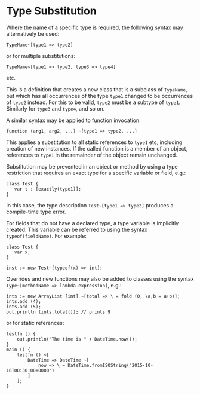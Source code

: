 Type Substitution
=================

Where the name of a specific type is required, the following syntax may alternatively be used:

    TypeName~[type1 => type2]
    
or for multiple substitutions:

    TypeName~[type1 => type2, type3 => type4]
    
etc.

This is a definition that creates a new class that is a subclass of `TypeName`, but which has all occurrences of the type `type1` 
changed to be occurrences of `type2` instead.  For this to be valid, `type2` must be a subtype of `type1`.  Similarly for `type3`
and `type4`, and so on.

A similar syntax may be applied to function invocation:

    function (arg1, arg2, ...) ~[type1 => type2, ...]
    
This applies a substitution to all static references to `type1` etc, including creation of new instances.  If the called function
is a member of an object, references to `type1` in the remainder of the object remain unchanged.

Substitution may be prevented in an object or method by using a type restriction that requires an exact type for a specific variable
or field, e.g.:

    class Test {
       var t : [exactly(type1)];
    }
    
In this case, the type description `Test~[type1 => type2]` produces a compile-time type error.

For fields that do not have a declared type, a type variable is implicitly created.  This variable
can be referred to using the syntax `typeof(fieldName)`.  For example:

    class Test {
       var x;
    }
    
    inst := new Test~[typeof(x) => int];

Overrides and new functions may also be added to classes using the syntax `Type~[methodName => lambda-expression]`, e.g.:

    ints := new ArrayList [int] ~[total => \ = fold (0, \a,b = a+b)];
    ints.add (4);
    ints.add (5);
    out.println (ints.total()); // prints 9

or for static references:

    testfn () {
        out.println("The time is " + DateTime.now());
    }
    main () {
        testfn () ~[ 
            DateTime => DateTime ~[
                now => \ = DateTime.fromISOString("2015-10-16T00:30:00+0000")
            ]
        ];
    }
